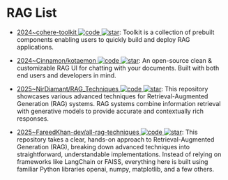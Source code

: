 # RAG List

- [2024~cohere-toolkit ![code](https://ng-tech.icu/assets/code.svg) ![star](https://img.shields.io/github/stars/cohere-ai/cohere-toolkit)](https://github.com/cohere-ai/cohere-toolkit): Toolkit is a collection of prebuilt components enabling users to quickly build and deploy RAG applications.

- [2024~Cinnamon/kotaemon ![code](https://ng-tech.icu/assets/code.svg) ![star](https://img.shields.io/github/stars/Cinnamon/kotaemon)](https://github.com/Cinnamon/kotaemon): An open-source clean & customizable RAG UI for chatting with your documents. Built with both end users and developers in mind.

- [2025~NirDiamant/RAG_Techniques ![code](https://ng-tech.icu/assets/code.svg) ![star](https://img.shields.io/github/stars/NirDiamant/RAG_Techniques)](https://github.com/NirDiamant/RAG_Techniques): This repository showcases various advanced techniques for Retrieval-Augmented Generation (RAG) systems. RAG systems combine information retrieval with generative models to provide accurate and contextually rich responses.

- [2025~FareedKhan-dev/all-rag-techniques ![code](https://ng-tech.icu/assets/code.svg) ![star](https://img.shields.io/github/stars/FareedKhan-dev/all-rag-techniques)](https://github.com/FareedKhan-dev/all-rag-techniques): This repository takes a clear, hands-on approach to Retrieval-Augmented Generation (RAG), breaking down advanced techniques into straightforward, understandable implementations. Instead of relying on frameworks like LangChain or FAISS, everything here is built using familiar Python libraries openai, numpy, matplotlib, and a few others.
